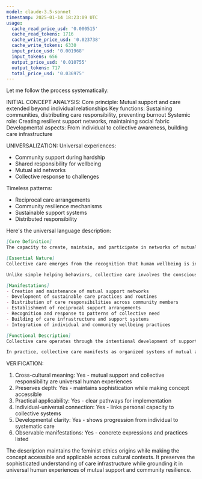 ```yaml
---
model: claude-3.5-sonnet
timestamp: 2025-01-14 18:23:09 UTC
usage:
  cache_read_price_usd: '0.000515'
  cache_read_tokens: 1716
  cache_write_price_usd: '0.023738'
  cache_write_tokens: 6330
  input_price_usd: '0.001968'
  input_tokens: 656
  output_price_usd: '0.010755'
  output_tokens: 717
  total_price_usd: '0.036975'
---
```


Let me follow the process systematically:

INITIAL CONCEPT ANALYSIS:
Core principle: Mutual support and care extended beyond individual relationships
Key functions: Sustaining communities, distributing care responsibility, preventing burnout
Systemic role: Creating resilient support networks, maintaining social fabric
Developmental aspects: From individual to collective awareness, building care infrastructure

UNIVERSALIZATION:
Universal experiences:
- Community support during hardship
- Shared responsibility for wellbeing
- Mutual aid networks
- Collective response to challenges

Timeless patterns:
- Reciprocal care arrangements
- Community resilience mechanisms
- Sustainable support systems
- Distributed responsibility

Here's the universal language description:

```markdown
[Core Definition]
The capacity to create, maintain, and participate in networks of mutual support that distribute care responsibilities across communities, ensuring collective wellbeing through shared responsibility and reciprocal attention to needs, while building sustainable systems of support that transcend individual relationships.

[Essential Nature]
Collective care emerges from the recognition that human wellbeing is inherently interconnected and that sustainable support requires coordinated effort beyond individual relationships. It manifests as both an awareness of shared responsibility and the practical creation of care infrastructure. This quality operates at the intersection of personal capability and social organization, transforming individual acts of care into sustainable patterns of mutual support.

Unlike simple helping behaviors, collective care involves the conscious development of systems and practices that distribute care responsibilities across networks of relationships, preventing burnout while ensuring more reliable and comprehensive support for all members of a community.

[Manifestations]
- Creation and maintenance of mutual support networks
- Development of sustainable care practices and routines
- Distribution of care responsibilities across community members
- Establishment of reciprocal support arrangements
- Recognition and response to patterns of collective need
- Building of care infrastructure and support systems
- Integration of individual and community wellbeing practices

[Functional Description]
Collective care operates through the intentional development of support networks and care practices that extend beyond immediate relationships. It involves identifying community needs, organizing resources and capabilities, and creating sustainable systems for mutual support. This quality develops through growing awareness of interdependence, practical experience in care coordination, and the cultivation of trust networks that can sustain long-term mutual support.

In practice, collective care manifests as organized systems of mutual aid, shared responsibility for community wellbeing, and coordinated responses to individual and collective challenges. It creates resilient support networks that can respond to varying needs while preventing caregiver burnout through the distribution of responsibilities. This approach transforms individual acts of care into sustainable patterns of community support, building lasting infrastructure for collective wellbeing.
```

VERIFICATION:
1. Cross-cultural meaning: Yes - mutual support and collective responsibility are universal human experiences
2. Preserves depth: Yes - maintains sophistication while making concept accessible
3. Practical applicability: Yes - clear pathways for implementation
4. Individual-universal connection: Yes - links personal capacity to collective systems
5. Developmental clarity: Yes - shows progression from individual to systematic care
6. Observable manifestations: Yes - concrete expressions and practices listed

The description maintains the feminist ethics origins while making the concept accessible and applicable across cultural contexts. It preserves the sophisticated understanding of care infrastructure while grounding it in universal human experiences of mutual support and community resilience.